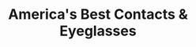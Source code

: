 ---
title: "America's Best Contacts & Eyeglasses"
url: /hillsboro/americas-best-contacts-und-eyeglasses/
shop: Optiker
---